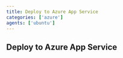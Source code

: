 ```yaml
---
title: Deploy to Azure App Service
categories: ['azure']
agents: ['ubuntu']
---
```


## Deploy to Azure App Service
